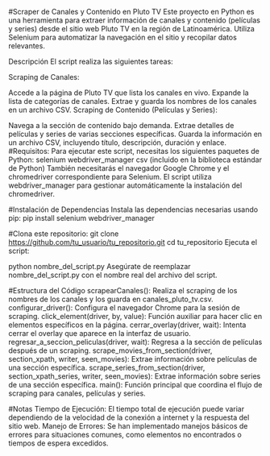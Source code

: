 #Scraper de Canales y Contenido en Pluto TV
Este proyecto en Python es una herramienta para extraer información de canales y contenido (películas y series) desde el sitio web Pluto TV en la región de Latinoamérica. Utiliza Selenium para automatizar la navegación en el sitio y recopilar datos relevantes.

Descripción
El script realiza las siguientes tareas:

Scraping de Canales:

Accede a la página de Pluto TV que lista los canales en vivo.
Expande la lista de categorías de canales.
Extrae y guarda los nombres de los canales en un archivo CSV.
Scraping de Contenido (Películas y Series):

Navega a la sección de contenido bajo demanda.
Extrae detalles de películas y series de varias secciones específicas.
Guarda la información en un archivo CSV, incluyendo título, descripción, duración y enlace.
#Requisitos:
Para ejecutar este script, necesitas los siguientes paquetes de Python:
selenium
webdriver_manager
csv (incluido en la biblioteca estándar de Python)
También necesitarás el navegador Google Chrome y el chromedriver correspondiente para Selenium. El script utiliza webdriver_manager para gestionar automáticamente la instalación del chromedriver.

#Instalación de Dependencias
Instala las dependencias necesarias usando pip:
pip install selenium webdriver_manager

#Clona este repositorio:
git clone https://github.com/tu_usuario/tu_repositorio.git
cd tu_repositorio
Ejecuta el script:


python nombre_del_script.py
Asegúrate de reemplazar nombre_del_script.py con el nombre real del archivo del script.

#Estructura del Código
scrapearCanales(): Realiza el scraping de los nombres de los canales y los guarda en canales_pluto_tv.csv.
configurar_driver(): Configura el navegador Chrome para la sesión de scraping.
click_element(driver, by, value): Función auxiliar para hacer clic en elementos específicos en la página.
cerrar_overlay(driver, wait): Intenta cerrar el overlay que aparece en la interfaz de usuario.
regresar_a_seccion_peliculas(driver, wait): Regresa a la sección de películas después de un scraping.
scrape_movies_from_section(driver, section_xpath, writer, seen_movies): Extrae información sobre películas de una sección específica.
scrape_series_from_section(driver, section_xpath_series, writer, seen_movies): Extrae información sobre series de una sección específica.
main(): Función principal que coordina el flujo de scraping para canales, películas y series.


#Notas
Tiempo de Ejecución: El tiempo total de ejecución puede variar dependiendo de la velocidad de la conexión a internet y la respuesta del sitio web.
Manejo de Errores: Se han implementado manejos básicos de errores para situaciones comunes, como elementos no encontrados o tiempos de espera excedidos.
